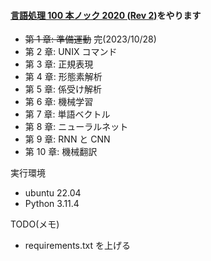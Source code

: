 #### [言語処理 100 本ノック 2020 (Rev 2)](https://nlp100.github.io/ja/ "言語処理100本ノック")をやります

- ~~第 1 章: 準備運動~~ 完(2023/10/28)
- 第 2 章: UNIX コマンド
- 第 3 章: 正規表現
- 第 4 章: 形態素解析
- 第 5 章: 係受け解析
- 第 6 章: 機械学習
- 第 7 章: 単語ベクトル
- 第 8 章: ニューラルネット
- 第 9 章: RNN と CNN
- 第 10 章: 機械翻訳

実行環境

- ubuntu 22.04
- Python 3.11.4

TODO(メモ)

- requirements.txt を上げる
